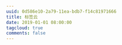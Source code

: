```yaml
---
uuid: 0d586e10-2a79-11ea-bdb7-f14c81971666
title: 标签云
date: 2019-01-01 08:00:00
tagcloud: true
comments: false
---
```

